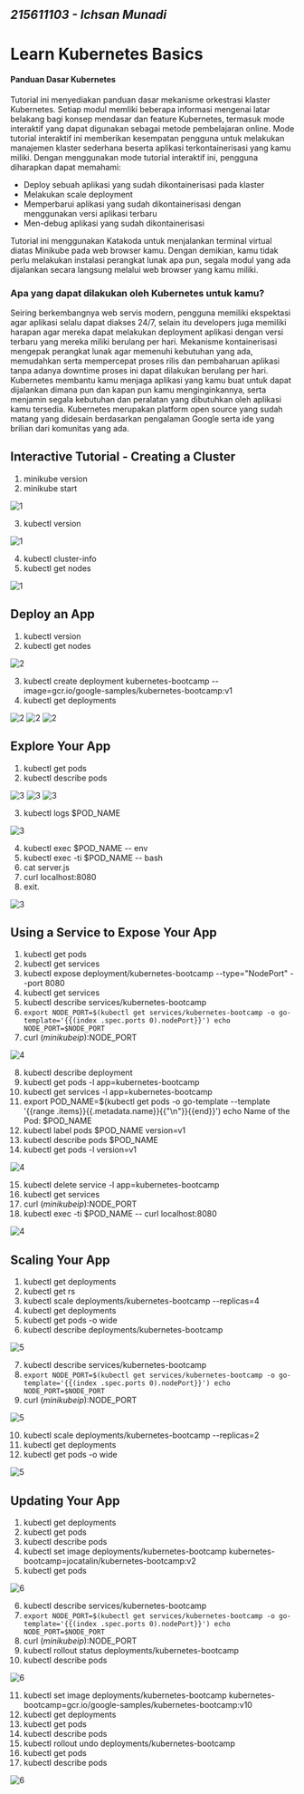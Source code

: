 ## _215611103 - Ichsan Munadi_

# Learn Kubernetes Basics
#### Panduan Dasar Kubernetes
Tutorial ini menyediakan panduan dasar mekanisme orkestrasi klaster Kubernetes. Setiap modul memliki beberapa informasi mengenai latar belakang bagi konsep mendasar dan feature Kubernetes, termasuk mode interaktif yang dapat digunakan sebagai metode pembelajaran online. Mode tutorial interaktif ini memberikan kesempatan pengguna untuk melakukan manajemen klaster sederhana beserta aplikasi terkontainerisasi yang kamu miliki.
Dengan menggunakan mode tutorial interaktif ini, pengguna diharapkan dapat memahami:
- Deploy sebuah aplikasi yang sudah dikontainerisasi pada klaster
- Melakukan scale deployment
- Memperbarui aplikasi yang sudah dikontainerisasi dengan menggunakan versi aplikasi terbaru
- Men-debug aplikasi yang sudah dikontainerisasi

Tutorial ini menggunakan Katakoda untuk menjalankan terminal virtual diatas Minikube pada web browser kamu. Dengan demikian, kamu tidak perlu melakukan instalasi perangkat lunak apa pun, segala modul yang ada dijalankan secara langsung melalui web browser yang kamu miliki.
### Apa yang dapat dilakukan oleh Kubernetes untuk kamu?
Seiring berkembangnya web servis modern, pengguna memiliki ekspektasi agar aplikasi selalu dapat diakses 24/7, selain itu developers juga memiliki harapan agar mereka dapat melakukan deployment aplikasi dengan versi terbaru yang mereka miliki berulang per hari. Mekanisme kontainerisasi mengepak perangkat lunak agar memenuhi kebutuhan yang ada, memudahkan serta mempercepat proses rilis dan pembaharuan aplikasi tanpa adanya downtime proses ini dapat dilakukan berulang per hari. Kubernetes membantu kamu menjaga aplikasi yang kamu buat untuk dapat dijalankan dimana pun dan kapan pun kamu menginginkannya, serta menjamin segala kebutuhan dan peralatan yang dibutuhkan oleh aplikasi kamu tersedia. Kubernetes merupakan platform open source yang sudah matang yang didesain berdasarkan pengalaman Google serta ide yang brilian dari komunitas yang ada.


## Interactive Tutorial - Creating a Cluster
1. minikube version
2. minikube start

![1](images/1a.png)

3. kubectl version

![1](images/1b.png)

4. kubectl cluster-info
5. kubectl get nodes

![1](images/1c.png)

## Deploy an App
1. kubectl version
2. kubectl get nodes

![2](images/2.png)

3. kubectl create deployment kubernetes-bootcamp --image=gcr.io/google-samples/kubernetes-bootcamp:v1
4. kubectl get deployments

![2](images/2a.png)
![2](images/2b.png)
![2](images/2bi.png)



## Explore Your App

1. kubectl get pods
2. kubectl describe pods

![3](images/3.png)
![3](images/3b.png)
![3](images/3bi.png)

3. kubectl logs $POD_NAME

![3](images/3c.png)

4. kubectl exec $POD_NAME -- env
5. kubectl exec -ti $POD_NAME -- bash
6. cat server.js
7. curl localhost:8080
8. exit.

![3](images/3d.png)


## Using a Service to Expose Your App
1. kubectl get pods
2. kubectl get services
3. kubectl expose deployment/kubernetes-bootcamp --type="NodePort" --port 8080
4. kubectl get services
5. kubectl describe services/kubernetes-bootcamp
6. `` export NODE_PORT=$(kubectl get services/kubernetes-bootcamp -o go-template='{{(index .spec.ports 0).nodePort}}')
echo NODE_PORT=$NODE_PORT ``
7. curl $(minikube ip):$NODE_PORT

![4](images/4.png)

8. kubectl describe deployment
9. kubectl get pods -l app=kubernetes-bootcamp
10. kubectl get services -l app=kubernetes-bootcamp
11. export POD_NAME=$(kubectl get pods -o go-template --template '{{range .items}}{{.metadata.name}}{{"\n"}}{{end}}')
echo Name of the Pod: $POD_NAME
12. kubectl label pods $POD_NAME version=v1
13. kubectl describe pods $POD_NAME
14. kubectl get pods -l version=v1

![4](images/4b.png)

15. kubectl delete service -l app=kubernetes-bootcamp
16. kubectl get services
17. curl $(minikube ip):$NODE_PORT
18. kubectl exec -ti $POD_NAME -- curl localhost:8080

![4](images/4c.png)


## Scaling Your App
1. kubectl get deployments
2. kubectl get rs
3. kubectl scale deployments/kubernetes-bootcamp --replicas=4
4. kubectl get deployments
5. kubectl get pods -o wide
6. kubectl describe deployments/kubernetes-bootcamp

![5](images/5.png)

7. kubectl describe services/kubernetes-bootcamp
8. `` export NODE_PORT=$(kubectl get services/kubernetes-bootcamp -o go-template='{{(index .spec.ports 0).nodePort}}')
echo NODE_PORT=$NODE_PORT ``
9. curl $(minikube ip):$NODE_PORT

![5](images/5b.png)

10. kubectl scale deployments/kubernetes-bootcamp --replicas=2
11. kubectl get deployments
12. kubectl get pods -o wide

![5](images/5c.png)

## Updating Your App
1. kubectl get deployments
2. kubectl get pods
3. kubectl describe pods
4. kubectl set image deployments/kubernetes-bootcamp kubernetes-bootcamp=jocatalin/kubernetes-bootcamp:v2
5. kubectl get pods

![6](images/6.png)

6. kubectl describe services/kubernetes-bootcamp
7. `` export NODE_PORT=$(kubectl get services/kubernetes-bootcamp -o go-template='{{(index .spec.ports 0).nodePort}}')
echo NODE_PORT=$NODE_PORT ``
8. curl $(minikube ip):$NODE_PORT
9. kubectl rollout status deployments/kubernetes-bootcamp
10. kubectl describe pods

![6](images/6b.png)

11. kubectl set image deployments/kubernetes-bootcamp kubernetes-bootcamp=gcr.io/google-samples/kubernetes-bootcamp:v10
12. kubectl get deployments
13. kubectl get pods
14. kubectl describe pods
15. kubectl rollout undo deployments/kubernetes-bootcamp
16. kubectl get pods
17. kubectl describe pods

![6](images/6c.png)

